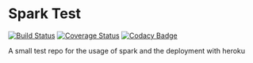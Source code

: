 # Spark Test
[![Build Status](https://travis-ci.org/thywen/spark-test.svg?branch=master)](https://travis-ci.org/thywen/spark-test)
[![Coverage Status](https://coveralls.io/repos/github/thywen/spark-test/badge.svg?branch=master)](https://coveralls.io/github/thywen/spark-test?branch=master)
[![Codacy Badge](https://api.codacy.com/project/badge/Grade/8e532ea42a214edf80f1f93348dbf44d)](https://www.codacy.com/app/sven-kroell/spark-test?utm_source=github.com&amp;utm_medium=referral&amp;utm_content=thywen/spark-test&amp;utm_campaign=Badge_Grade)

A small test repo for the usage of spark and the deployment with heroku
